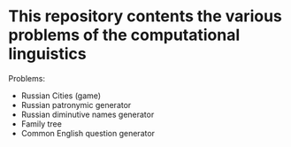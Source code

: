 # This repository contents the various problems of the computational linguistics
Problems:
 - Russian Cities (game)
 - Russian patronymic generator
 - Russian diminutive names generator
 - Family tree
 - Common English question generator